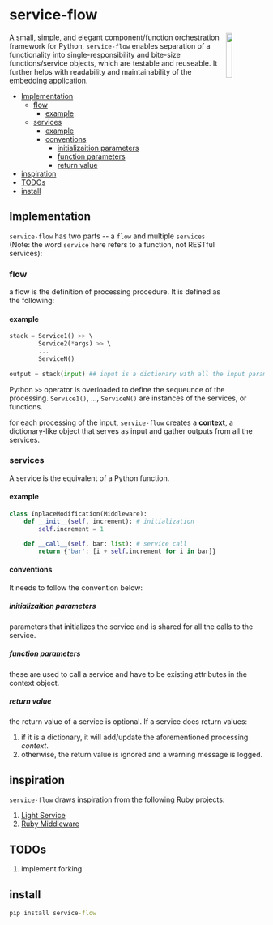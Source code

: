 # service-flow 

<img src='https://www.worksmartsystems.com/images/C3_4StationL3.gif' width="15%" height="15%" align="right" />

A small, simple, and elegant component/function orchestration framework for Python, `service-flow` enables separation of a functionality into single-responsibility and bite-size functions/service objects, which are testable and reuseable. It further helps with readability and maintainability of the embedding application.

- [Implementation](#implementation)
  - [flow](#flow)
    - [example](#example)
  - [services](#services)
    - [example](#example-1)
    - [conventions](#conventions)
      - [initializaition parameters](#initializaition-parameters)
      - [function parameters](#function-parameters)
      - [return value](#return-value)
- [inspiration](#inspiration)
- [TODOs](#todos)
- [install](#install)

## Implementation

`service-flow` has two parts -- a `flow` and multiple `services` (Note: the word `service` here refers to a function, not RESTful services):

### flow

a flow is the definition of processing procedure. It is defined as the following:

#### example

``` python
stack = Service1() >> \ 
        Service2(*args) >> \ 
        ... 
        ServiceN() 
        
output = stack(input) ## input is a dictionary with all the input parameters as attributes
```

Python `>>` operator is overloaded to define the sequeunce of the processing. `Service1()`, ..., `ServiceN()` are instances of the services, or functions.

for each processing of the input, `service-flow` creates a **context**, a dictionary-like object that serves as input and gather outputs from all the services.

### services

A service is the equivalent of a Python function. 

#### example

```python
class InplaceModification(Middleware):
    def __init__(self, increment): # initialization
        self.increment = 1

    def __call__(self, bar: list): # service call 
        return {'bar': [i + self.increment for i in bar]}
```

#### conventions

It needs to follow the convention below:

##### initializaition parameters
 
parameters that initializes the service and is shared for all the calls to the service.

##### function parameters

these are used to call a service and have to be existing attributes in the context object.

##### return value

the return value of a service is optional. If a service does return values:

1. if it is a dictionary, it will add/update the aforementioned processing *context*.
2. otherwise, the return value is ignored and a warning message is logged.


## inspiration

`service-flow` draws inspiration from the following Ruby projects:
 
1. [Light Service](https://github.com/adomokos/light-service)
2. [Ruby Middleware](https://github.com/Ibsciss/ruby-middleware)

## TODOs

1. implement forking


## install

```cmd
pip install service-flow
```